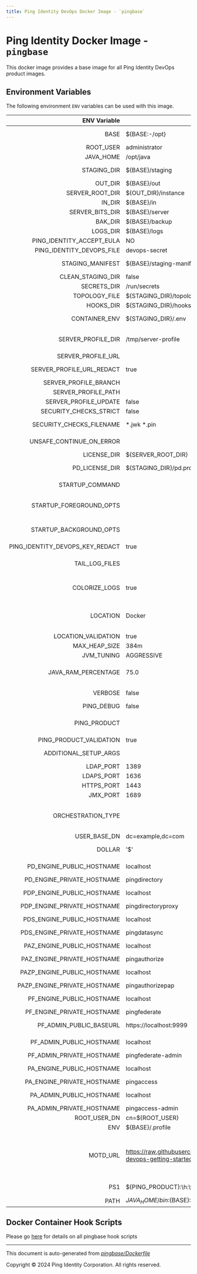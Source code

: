 ```yaml
---
title: Ping Identity DevOps Docker Image - `pingbase`
---
```


# Ping Identity Docker Image - `pingbase`

This docker image provides a base image for all Ping Identity DevOps
product images.

## Environment Variables
The following environment `ENV` variables can be used with
this image.

|                    ENV Variable | Default                                                                                                  | Description                                                                                                                                                                                                                                                                                                              |
| ------------------------------: | -------------------------------------------------------------------------------------------------------- | ------------------------------------------------------------------------------------------------------------------------------------------------------------------------------------------------------------------------------------------------------------------------------------------------------------------------ |
|                            BASE | ${BASE:-/opt}                                                                                            | Location of the top level directory where everything is located in image/container                                                                                                                                                                                                                                       |
|                       ROOT_USER | administrator                                                                                            | the default administrative user for PingData                                                                                                                                                                                                                                                                             |
|                       JAVA_HOME | /opt/java                                                                                                |                                                                                                                                                                                                                                                                                                                          |
|                     STAGING_DIR | ${BASE}/staging                                                                                          | Path to the staging area where the remote and local server profiles can be merged                                                                                                                                                                                                                                        |
|                         OUT_DIR | ${BASE}/out                                                                                              | Path to the runtime volume                                                                                                                                                                                                                                                                                               |
|                 SERVER_ROOT_DIR | ${OUT_DIR}/instance                                                                                      | Path from which the runtime executes                                                                                                                                                                                                                                                                                     |
|                          IN_DIR | ${BASE}/in                                                                                               | Location of a local server-profile volume                                                                                                                                                                                                                                                                                |
|                 SERVER_BITS_DIR | ${BASE}/server                                                                                           | Path to the server bits                                                                                                                                                                                                                                                                                                  |
|                         BAK_DIR | ${BASE}/backup                                                                                           | Path to a volume generically used to export or backup data                                                                                                                                                                                                                                                               |
|                        LOGS_DIR | ${BASE}/logs                                                                                             | Path to a volume generically used for logging                                                                                                                                                                                                                                                                            |
|       PING_IDENTITY_ACCEPT_EULA | NO                                                                                                       | Must be set to 'YES' for the container to start                                                                                                                                                                                                                                                                          |
|       PING_IDENTITY_DEVOPS_FILE | devops-secret                                                                                            | File name for devops-creds passed as a Docker secret                                                                                                                                                                                                                                                                     |
|                STAGING_MANIFEST | ${BASE}/staging-manifest.txt                                                                             | Path to a manifest of files expected in the staging dir on first image startup                                                                                                                                                                                                                                           |
|               CLEAN_STAGING_DIR | false                                                                                                    | Whether to clean the staging dir when the image starts                                                                                                                                                                                                                                                                   |
|                     SECRETS_DIR | /run/secrets                                                                                             | Default path to the secrets                                                                                                                                                                                                                                                                                              |
|                   TOPOLOGY_FILE | ${STAGING_DIR}/topology.json                                                                             | Path to the topology file                                                                                                                                                                                                                                                                                                |
|                       HOOKS_DIR | ${STAGING_DIR}/hooks                                                                                     | Path where all the hooks scripts are stored                                                                                                                                                                                                                                                                              |
|                   CONTAINER_ENV | ${STAGING_DIR}/.env                                                                                      | Environment Property file use to share variables between scripts in container                                                                                                                                                                                                                                            |
|              SERVER_PROFILE_DIR | /tmp/server-profile                                                                                      | Path where the remote server profile is checked out or cloned before being staged prior to being applied on the runtime                                                                                                                                                                                                  |
|              SERVER_PROFILE_URL |                                                                                                          | A valid git HTTPS URL (not ssh)                                                                                                                                                                                                                                                                                          |
|       SERVER_PROFILE_URL_REDACT | true                                                                                                     | When set to "true", the server profile git URL will not be printed to container output.                                                                                                                                                                                                                                  |
|           SERVER_PROFILE_BRANCH |                                                                                                          | A valid git branch (optional)                                                                                                                                                                                                                                                                                            |
|             SERVER_PROFILE_PATH |                                                                                                          | The subdirectory in the git repo                                                                                                                                                                                                                                                                                         |
|           SERVER_PROFILE_UPDATE | false                                                                                                    | Whether to update the server profile upon container restart                                                                                                                                                                                                                                                              |
|          SECURITY_CHECKS_STRICT | false                                                                                                    | Requires strict checks on security                                                                                                                                                                                                                                                                                       |
|        SECURITY_CHECKS_FILENAME | *.jwk *.pin                                                                                              | Perform a check for filenames that may violate security (i.e. secret material)                                                                                                                                                                                                                                           |
|        UNSAFE_CONTINUE_ON_ERROR |                                                                                                          | If this is set to true, then the container will provide a hard warning and continue.                                                                                                                                                                                                                                     |
|                     LICENSE_DIR | ${SERVER_ROOT_DIR}                                                                                       | License directory                                                                                                                                                                                                                                                                                                        |
|                  PD_LICENSE_DIR | ${STAGING_DIR}/pd.profile/server-root/pre-setup                                                          | PD License directory. Separating from above LICENSE_DIR to differentiate for different products                                                                                                                                                                                                                          |
|                 STARTUP_COMMAND |                                                                                                          | The command that the entrypoint will execute in the foreground to instantiate the container                                                                                                                                                                                                                              |
|         STARTUP_FOREGROUND_OPTS |                                                                                                          | The command-line options to provide to the the startup command when the container starts with the server in the foreground. This is the normal start flow for the container                                                                                                                                              |
|         STARTUP_BACKGROUND_OPTS |                                                                                                          | The command-line options to provide to the the startup command when the container starts with the server in the background. This is the debug start flow for the container                                                                                                                                               |
| PING_IDENTITY_DEVOPS_KEY_REDACT | true                                                                                                     |                                                                                                                                                                                                                                                                                                                          |
|                  TAIL_LOG_FILES |                                                                                                          | A whitespace separated list of log files to tail to the container standard output - DO NOT USE WILDCARDS like /path/to/logs/*.log                                                                                                                                                                                        |
|                   COLORIZE_LOGS | true                                                                                                     | If 'true', the output logs will be colorized with GREENs and REDs, otherwise, no colorization will be done.  This is good for tools that monitor logs and colorization gets in the way.                                                                                                                                  |
|                        LOCATION | Docker                                                                                                   | Location default value If PingDirectory is deployed in multi cluster mode, that is, K8S_CLUSTER, K8S_CLUSTERS and K8S_SEED_CLUSTER are defined, LOCATION is ignored and K8S_CLUSTER is used as the location                                                                                                              |
|             LOCATION_VALIDATION | true                                                                                                     | Any string denoting a logical/physical location                                                                                                                                                                                                                                                                          | Must be a string                  |  |
|                   MAX_HEAP_SIZE | 384m                                                                                                     | Heap size (for java products)                                                                                                                                                                                                                                                                                            |
|                      JVM_TUNING | AGGRESSIVE                                                                                               |                                                                                                                                                                                                                                                                                                                          |
|             JAVA_RAM_PERCENTAGE | 75.0                                                                                                     | Percentage of the container memory to allocate to PingFederate JVM DO NOT set to 100% or your JVM will exit with OutOfMemory errors and the container will terminate                                                                                                                                                     |
|                         VERBOSE | false                                                                                                    | Triggers verbose messages in scripts using the set -x option.                                                                                                                                                                                                                                                            |
|                      PING_DEBUG | false                                                                                                    | Set the server in debug mode, with increased output                                                                                                                                                                                                                                                                      |
|                    PING_PRODUCT |                                                                                                          | The name of Ping product, i.e. PingFederate, PingDirectory - must be a valid Ping product type. This variable should be overridden by child images.                                                                                                                                                                      |
|         PING_PRODUCT_VALIDATION | true                                                                                                     | i.e. PingFederate,PingDirectory                                                                                                                                                                                                                                                                                          | Must be a valid Ping product type |  |
|           ADDITIONAL_SETUP_ARGS |                                                                                                          | List of setup arguments passed to Ping Data setup-arguments.txt file                                                                                                                                                                                                                                                     |
|                       LDAP_PORT | 1389                                                                                                     | Port over which to communicate for LDAP                                                                                                                                                                                                                                                                                  |
|                      LDAPS_PORT | 1636                                                                                                     | Port over which to communicate for LDAPS                                                                                                                                                                                                                                                                                 |
|                      HTTPS_PORT | 1443                                                                                                     | Port over which to communicate for HTTPS                                                                                                                                                                                                                                                                                 |
|                        JMX_PORT | 1689                                                                                                     | Port for monitoring over JMX protocol                                                                                                                                                                                                                                                                                    |
|              ORCHESTRATION_TYPE |                                                                                                          | The type of orchestration tool used to run the container, normally set in the deployment (.yaml) file.  Expected values include: - compose - swarm - kubernetes Defaults to blank (i.e. No type is set)                                                                                                                  |
|                    USER_BASE_DN | dc=example,dc=com                                                                                        | Base DN for user data                                                                                                                                                                                                                                                                                                    |
|                          DOLLAR | '$'                                                                                                      | Variable with a literal value of '$', to avoid unwanted variable substitution                                                                                                                                                                                                                                            |
|       PD_ENGINE_PUBLIC_HOSTNAME | localhost                                                                                                | PD (PingDirectory) public hostname that may be used in redirects                                                                                                                                                                                                                                                         |
|      PD_ENGINE_PRIVATE_HOSTNAME | pingdirectory                                                                                            | PD (PingDirectory) private hostname                                                                                                                                                                                                                                                                                      |
|      PDP_ENGINE_PUBLIC_HOSTNAME | localhost                                                                                                | PDP (PingDirectoryProxy) public hostname that may be used in redirects                                                                                                                                                                                                                                                   |
|     PDP_ENGINE_PRIVATE_HOSTNAME | pingdirectoryproxy                                                                                       | PDP (PingDirectoryProxy) private hostname                                                                                                                                                                                                                                                                                |
|      PDS_ENGINE_PUBLIC_HOSTNAME | localhost                                                                                                | PDS (PingDataSync) public hostname that may be used in redirects                                                                                                                                                                                                                                                         |
|     PDS_ENGINE_PRIVATE_HOSTNAME | pingdatasync                                                                                             | PDS (PingDataSync) private hostname                                                                                                                                                                                                                                                                                      |
|      PAZ_ENGINE_PUBLIC_HOSTNAME | localhost                                                                                                | PAZ (PingAuthorize) public hostname that may be used in redirects                                                                                                                                                                                                                                                        |
|     PAZ_ENGINE_PRIVATE_HOSTNAME | pingauthorize                                                                                            | PAZ (PingAuthorize) private hostname                                                                                                                                                                                                                                                                                     |
|     PAZP_ENGINE_PUBLIC_HOSTNAME | localhost                                                                                                | PAZP (PingAuthorize-PAP) public hostname that may be used in redirects                                                                                                                                                                                                                                                   |
|    PAZP_ENGINE_PRIVATE_HOSTNAME | pingauthorizepap                                                                                         | PAZP (PingAuthorize-PAP) private hostname                                                                                                                                                                                                                                                                                |
|       PF_ENGINE_PUBLIC_HOSTNAME | localhost                                                                                                | PF (PingFederate) engine public hostname that may be used in redirects                                                                                                                                                                                                                                                   |
|      PF_ENGINE_PRIVATE_HOSTNAME | pingfederate                                                                                             | PF (PingFederate) engine private hostname                                                                                                                                                                                                                                                                                |
|         PF_ADMIN_PUBLIC_BASEURL | https://localhost:9999                                                                                   | PF (PingFederate) admin public baseurl that may be used in redirects                                                                                                                                                                                                                                                     |
|        PF_ADMIN_PUBLIC_HOSTNAME | localhost                                                                                                | PF (PingFederate) admin public hostname that may be used in redirects                                                                                                                                                                                                                                                    |
|       PF_ADMIN_PRIVATE_HOSTNAME | pingfederate-admin                                                                                       | PF (PingFederate) admin private hostname                                                                                                                                                                                                                                                                                 |
|       PA_ENGINE_PUBLIC_HOSTNAME | localhost                                                                                                | PA (PingAccess) engine public hostname that may be used in redirects                                                                                                                                                                                                                                                     |
|      PA_ENGINE_PRIVATE_HOSTNAME | pingaccess                                                                                               | PA (PingAccess) engine private hostname                                                                                                                                                                                                                                                                                  |
|        PA_ADMIN_PUBLIC_HOSTNAME | localhost                                                                                                | PA (PingAccess) admin public hostname that may be used in redirects                                                                                                                                                                                                                                                      |
|       PA_ADMIN_PRIVATE_HOSTNAME | pingaccess-admin                                                                                         | PA (PingAccess) admin private hostname                                                                                                                                                                                                                                                                                   |
|                    ROOT_USER_DN | cn=${ROOT_USER}                                                                                          | DN of the server root user                                                                                                                                                                                                                                                                                               |
|                             ENV | ${BASE}/.profile                                                                                         |                                                                                                                                                                                                                                                                                                                          |
|                        MOTD_URL | https://raw.githubusercontent.com/pingidentity/pingidentity-devops-getting-started/master/motd/motd.json | Instructs the image to pull the MOTD json from the following URL. If this MOTD_URL variable is empty, then no motd will be downloaded. The format of this MOTD file must match the example provided in the url: https://raw.githubusercontent.com/pingidentity/pingidentity-devops-getting-started/master/motd/motd.json |
|                             PS1 | \${PING_PRODUCT}:\h:\w\n>                                                                                | Default shell prompt (i.e. productName:hostname:workingDir)                                                                                                                                                                                                                                                              |
|                            PATH | ${JAVA_HOME}/bin:${BASE}:${SERVER_ROOT_DIR}/bin:${PATH}                                                  | PATH used by the container                                                                                                                                                                                                                                                                                               |

## Docker Container Hook Scripts

Please go [here](https://github.com/pingidentity/pingidentity-devops-getting-started/tree/master/docs/docker-images/pingbase/hooks/README.md) for details on all pingbase hook scripts

---
This document is auto-generated from _[pingbase/Dockerfile](https://github.com/pingidentity/pingidentity-docker-builds/blob/master/pingbase/Dockerfile)_

Copyright © 2024 Ping Identity Corporation. All rights reserved.
